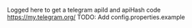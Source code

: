 Logged here to get a telegram apiId and apiHash code https://my.telegram.org/
TODO: Add config.properties.example
